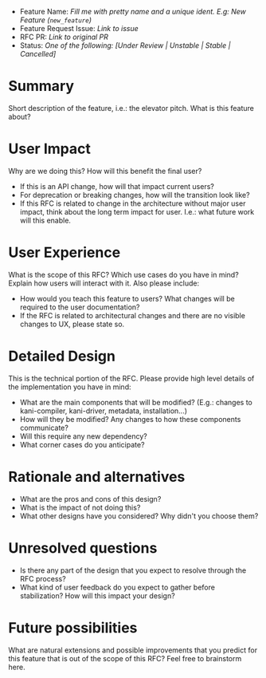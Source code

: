 - Feature Name: *Fill me with pretty name and a unique ident. E.g: New Feature (`new_feature`)*
- Feature Request Issue: *Link to issue*
- RFC PR: *Link to original PR*
- Status: *One of the following: [Under Review | Unstable | Stable | Cancelled]*

# Summary
[summary]: #summary

Short description of the feature, i.e.: the elevator pitch. What is this feature about?

# User Impact
[user-impact]: #user-impact

Why are we doing this? How will this benefit the final user?

 - If this is an API change, how will that impact current users?
 - For deprecation or breaking changes, how will the transition look like?
 - If this RFC is related to change in the architecture without major user impact, think about the long term 
impact for user. I.e.: what future work will this enable.

# User Experience
[user-experience]: #user-experience

What is the scope of this RFC? Which use cases do you have in mind? Explain how users will interact with it. Also 
please include:

- How would you teach this feature to users? What changes will be required to the user documentation?
- If the RFC is related to architectural changes and there are no visible changes to UX, please state so.

# Detailed Design
[detailed-design]: #detailed-design

This is the technical portion of the RFC. Please provide high level details of the implementation you have in mind:

- What are the main components that will be modified? (E.g.: changes to kani-compiler, kani-driver, metadata, 
  installation...)
- How will they be modified? Any changes to how these components communicate?
- Will this require any new dependency?
- What corner cases do you anticipate?

# Rationale and alternatives
[rationale-and-alternatives]: #rationale-and-alternatives

- What are the pros and cons of this design?
- What is the impact of not doing this?
- What other designs have you considered? Why didn't you choose them?

# Unresolved questions
[unresolved-questions]: #unresolved-questions

- Is there any part of the design that you expect to resolve through the RFC process?
- What kind of user feedback do you expect to gather before stabilization? How will this impact your design?

# Future possibilities
[future-possibilities]: #future-possibilities

What are natural extensions and possible improvements that you predict for this feature that is out of the 
scope of this RFC? Feel free to brainstorm here.